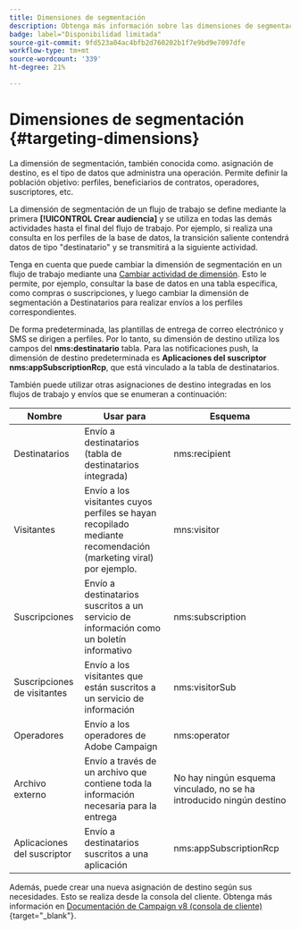 ```yaml
---
title: Dimensiones de segmentación
description: Obtenga más información sobre las dimensiones de segmentación en la web de Adobe Campaign
badge: label="Disponibilidad limitada"
source-git-commit: 9fd523a04ac4bfb2d760202b1f7e9bd9e7097dfe
workflow-type: tm+mt
source-wordcount: '339'
ht-degree: 21%

---
```


# Dimensiones de segmentación {#targeting-dimensions}

La dimensión de segmentación, también conocida como. asignación de destino, es el tipo de datos que administra una operación. Permite definir la población objetivo: perfiles, beneficiarios de contratos, operadores, suscriptores, etc.

La dimensión de segmentación de un flujo de trabajo se define mediante la primera **[!UICONTROL Crear audiencia]** y se utiliza en todas las demás actividades hasta el final del flujo de trabajo. Por ejemplo, si realiza una consulta en los perfiles de la base de datos, la transición saliente contendrá datos de tipo &quot;destinatario&quot; y se transmitirá a la siguiente actividad.

Tenga en cuenta que puede cambiar la dimensión de segmentación en un flujo de trabajo mediante una [Cambiar actividad de dimensión](../workflows/activities/change-dimension.md). Esto le permite, por ejemplo, consultar la base de datos en una tabla específica, como compras o suscripciones, y luego cambiar la dimensión de segmentación a Destinatarios para realizar envíos a los perfiles correspondientes.

De forma predeterminada, las plantillas de entrega de correo electrónico y SMS se dirigen a perfiles. Por lo tanto, su dimensión de destino utiliza los campos del **nms:destinatario** tabla. Para las notificaciones push, la dimensión de destino predeterminada es **Aplicaciones del suscriptor nms:appSubscriptionRcp**, que está vinculado a la tabla de destinatarios.

También puede utilizar otras asignaciones de destino integradas en los flujos de trabajo y envíos que se enumeran a continuación:

| Nombre | Usar para | Esquema |
|---|---|---|
| Destinatarios | Envío a destinatarios (tabla de destinatarios integrada) | nms:recipient |
| Visitantes | Envío a los visitantes cuyos perfiles se hayan recopilado mediante recomendación (marketing viral) por ejemplo. | mns:visitor |
| Suscripciones | Envío a destinatarios suscritos a un servicio de información como un boletín informativo | nms:subscription |
| Suscripciones de visitantes | Envío a los visitantes que están suscritos a un servicio de información | nms:visitorSub |
| Operadores | Envío a los operadores de Adobe Campaign | nms:operator |
| Archivo externo | Envío a través de un archivo que contiene toda la información necesaria para la entrega | No hay ningún esquema vinculado, no se ha introducido ningún destino |
| Aplicaciones del suscriptor | Envío a destinatarios suscritos a una aplicación | nms:appSubscriptionRcp |

Además, puede crear una nueva asignación de destino según sus necesidades. Esto se realiza desde la consola del cliente. Obtenga más información en [Documentación de Campaign v8 (consola de cliente)](https://experienceleague.adobe.com/docs/campaign/campaign-v8/audience/add-profiles/target-mappings.html#new-mapping){target="_blank"}.

